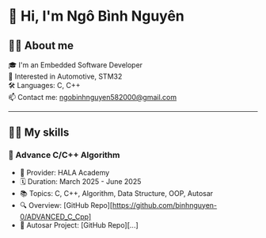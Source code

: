 # 👋 Hi, I'm Ngô Bình Nguyên

## 👨‍🦱 About me

🎓 I'm an Embedded Software Developer  
🚗 Interested in Automotive, STM32  
🛠️ Languages: C, C++  
📫 Contact me: ngobinhnguyen582000@gmail.com  

---

## 👨‍💻 My skills

### 🔧 Advance C/C++ Algorithm

- 🏫 Provider: HALA Academy
- 🗓️ Duration: March 2025 - June 2025
- 📚 Topics: C, C++, Algorithm, Data Structure, OOP, Autosar
- 🔍 Overview: [GitHub Repo][https://github.com/binhnguyen-0/ADVANCED_C_Cpp]
- 📂 Autosar Project: [GitHub Repo][...]


